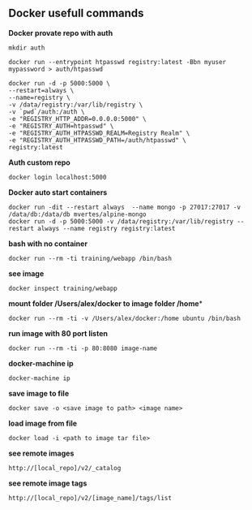 ## Docker usefull commands

**Docker provate repo with auth**
```
mkdir auth
```

```
docker run --entrypoint htpasswd registry:latest -Bbn myuser mypassword > auth/htpasswd
```

```
docker run -d -p 5000:5000 \
--restart=always \
--name=registry \
-v /data/registry:/var/lib/registry \
-v `pwd`/auth:/auth \
-e "REGISTRY_HTTP_ADDR=0.0.0.0:5000" \
-e "REGISTRY_AUTH=htpasswd" \
-e "REGISTRY_AUTH_HTPASSWD_REALM=Registry Realm" \
-e "REGISTRY_AUTH_HTPASSWD_PATH=/auth/htpasswd" \
registry:latest
```

**Auth custom repo**
```
docker login localhost:5000
```

**Docker auto start containers**
```
docker run -dit --restart always  --name mongo -p 27017:27017 -v /data/db:/data/db mvertes/alpine-mongo
docker run -d -p 5000:5000 -v /data/registry:/var/lib/registry --restart always --name registry registry:latest
```

**bash with no container**
```
docker run --rm -ti training/webapp /bin/bash
```

**see image**
```
docker inspect training/webapp
```

**mount folder /Users/alex/docker to image folder /home***
```
docker run --rm -ti -v /Users/alex/docker:/home ubuntu /bin/bash
```

**run image with 80 port listen**
```
docker run --rm -ti -p 80:8080 image-name
```

**docker-machine ip**
```
docker-machine ip
```

**save image to file**
```
docker save -o <save image to path> <image name>
```
**load image from file**
```
docker load -i <path to image tar file>
```

**see remote images**
```
http://[local_repo]/v2/_catalog
```

**see remote image tags**
```
http://[local_repo]/v2/[image_name]/tags/list
```
